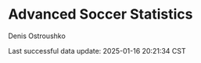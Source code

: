 # Advanced Soccer Statistics
Denis Ostroushko

<!-- gfm -->

Last successful data update: 2025-01-16 20:21:34 CST
